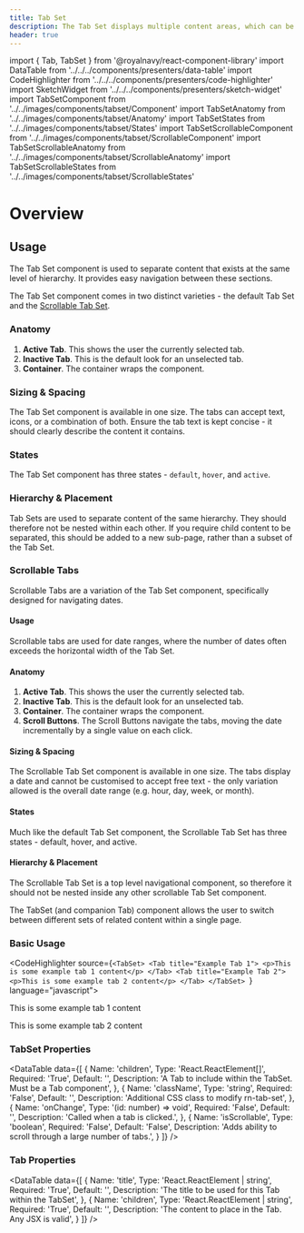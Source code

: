 ```yaml
---
title: Tab Set
description: The Tab Set displays multiple content areas, which can be viewed by selecting the respective tab.
header: true
---
```


import { Tab, TabSet } from '@royalnavy/react-component-library'
import DataTable from '../../../components/presenters/data-table'
import CodeHighlighter from '../../../components/presenters/code-highlighter'
import SketchWidget from '../../../components/presenters/sketch-widget'
import TabSetComponent from '../../images/components/tabset/Component'
import TabSetAnatomy from '../../images/components/tabset/Anatomy'
import TabSetStates from '../../images/components/tabset/States'
import TabSetScrollableComponent from '../../images/components/tabset/ScrollableComponent'
import TabSetScrollableAnatomy from '../../images/components/tabset/ScrollableAnatomy'
import TabSetScrollableStates from '../../images/components/tabset/ScrollableStates'

# Overview

<TabSetComponent />

## Usage
The Tab Set component is used to separate content that exists at the same level of hierarchy. It provides easy navigation between these sections.

<TabSet>

<Tab title="Design">

<SketchWidget name="TabSet" href="/standards-toolkit.sketch" />

The Tab Set component comes in two distinct varieties - the default Tab Set and the [Scrollable Tab Set](#scrollable-tabs).

### Anatomy

<TabSetAnatomy />

1. **Active Tab**. This shows the user the currently selected tab.
2. **Inactive Tab**. This is the default look for an unselected tab.
3. **Container**. The container wraps the component.

### Sizing & Spacing
The Tab Set component is available in one size. The tabs can accept text, icons, or a combination of both. Ensure the tab text is kept concise - it should clearly describe the content it contains.

### States
The Tab Set component has three states - `default`, `hover`, and `active`.
<TabSetStates />

### Hierarchy & Placement
Tab Sets are used to separate content of the same hierarchy. They should therefore not be nested within each other. If you require child content to be separated, this should be added to a new sub-page, rather than a subset of the Tab Set.

### Scrollable Tabs
Scrollable Tabs are a variation of the Tab Set component, specifically designed for navigating dates.

<TabSetScrollableComponent />  

#### Usage
Scrollable tabs are used for date ranges, where the number of dates often exceeds the horizontal width of the Tab Set. 

#### Anatomy
<TabSetScrollableAnatomy />

1. **Active Tab**. This shows the user the currently selected tab.
2. **Inactive Tab**. This is the default look for an unselected tab.
3. **Container**. The container wraps the component.
3. **Scroll Buttons**. The Scroll Buttons navigate the tabs, moving the date incrementally by a single value on each click.

#### Sizing & Spacing
The Scrollable Tab Set component is available in one size. The tabs display a date and cannot be customised to accept free text - the only variation allowed is the overall date range (e.g. hour, day, week, or month).

#### States
Much like the default Tab Set component, the Scrollable Tab Set has three states - default, hover, and active.
<TabSetScrollableStates />

#### Hierarchy & Placement
The Scrollable Tab Set is a top level navigational component, so therefore it should not be nested inside any other scrollable Tab Set component.


</Tab>

<Tab title="Develop">
The TabSet (and companion Tab) component allows the user to switch between different sets of related content within a single page.

### Basic Usage
<CodeHighlighter source={`<TabSet>
  <Tab title="Example Tab 1">
    <p>This is some example tab 1 content</p>
  </Tab>
  <Tab title="Example Tab 2">
    <p>This is some example tab 2 content</p>
  </Tab>
</TabSet>
`} language="javascript">
  <TabSet>
    <Tab title="Example Tab 1">
      <p>This is some example tab 1 content</p>
    </Tab>
    <Tab title="Example Tab 2">
      <p>This is some example tab 2 content</p>
    </Tab>
  </TabSet>
</CodeHighlighter>

### TabSet Properties
<DataTable data={[
  {
    Name: 'children',
    Type: 'React.ReactElement<TabProps>[]',
    Required: 'True',
    Default: '',
    Description: 'A Tab to include within the TabSet. Must be a Tab component',
  },
  {
    Name: 'className',
    Type: 'string',
    Required: 'False',
    Default: '',
    Description: 'Additional CSS class to modify rn-tab-set',
  },
  {
    Name: 'onChange',
    Type: '(id: number) => void',
    Required: 'False',
    Default: '',
    Description: 'Called when a tab is clicked.',
  },
  {
    Name: 'isScrollable',
    Type: 'boolean',
    Required: 'False',
    Default: 'False',
    Description: 'Adds ability to scroll through a large number of tabs.',
  }
]} />

### Tab Properties
<DataTable data={[
  {
    Name: 'title',
    Type: 'React.ReactElement | string',
    Required: 'True',
    Default: '',
    Description: 'The title to be used for this Tab within the TabSet',
  },
  {
    Name: 'children',
    Type: 'React.ReactElement | string',
    Required: 'True',
    Default: '',
    Description: 'The content to place in the Tab. Any JSX is valid',
  }
]} />

</Tab>
</TabSet>
